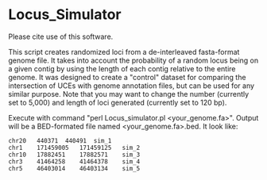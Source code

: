 # Locus_Simulator
Please cite use of this software.

This script creates randomized loci from a de-interleaved fasta-format genome file. It takes into account the probability of a random locus being on a given contig by using the length of each contig relative to the entire genome. It was designed to create a "control" dataset for comparing the intersection of UCEs with genome annotation files, but can be used for any similar purpose. Note that you may want to change the number (currently set to 5,000) and length of loci generated (currently set to 120 bp).

Execute with command "perl Locus_simulator.pl <your_genome.fa>". Output will be a BED-formated file named <your_genome.fa>.bed. It look like:

    chr20	440371	440491	sim_1
    chr1	171459005	171459125	sim_2
    chr10	17882451	17882571	sim_3
    chr3	41464258	41464378	sim_4
    chr5	46403014	46403134	sim_5

